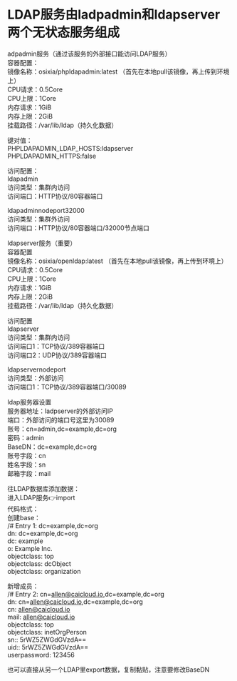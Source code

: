 # LDAP服务由ladpadmin和ldapserver两个无状态服务组成  

adpadmin服务（通过该服务的外部接口能访问LDAP服务）  
容器配置：  
镜像名称：osixia/phpldapadmin:latest （首先在本地pull该镜像，再上传到环境上）  
CPU请求：0.5Core  
CPU上限：1Core  
内存请求：1GiB  
内存上限：2GiB  
挂载路径：/var/lib/ldap（持久化数据）  
  
键对值：  
PHPLDAPADMIN_LDAP_HOSTS:ldapserver  
PHPLDAPADMIN_HTTPS:false  
  
访问配置：  
ldapadmin  
访问类型：集群内访问  
访问端口：HTTP协议/80容器端口  
  
ldapadminnodeport32000  
访问类型：集群外访问  
访问端口：HTTP协议/80容器端口/32000节点端口  
  
ldapserver服务（重要）  
容器配置  
镜像名称：osixia/openldap:latest  （首先在本地pull该镜像，再上传到环境上）  
CPU请求：0.5Core  
CPU上限：1Core  
内存请求：1GiB  
内存上限：2GiB  
挂载路径：/var/lib/ldap（持久化数据）  
  
访问配置  
ldapserver  
访问类型：集群内访问  
访问端口1：TCP协议/389容器端口  
访问端口2：UDP协议/389容器端口  
   
ldapservernodeport  
访问类型：外部访问  
访问端口1：TCP协议/389容器端口/30089  
  
ldap服务器设置  
服务器地址：ladpserver的外部访问IP  
端口：外部访问的端口号这里为30089  
账号：cn=admin,dc=example,dc=org  
密码：admin  
BaseDN：dc=example,dc=org  
账号字段：cn  
姓名字段：sn  
邮箱字段：mail  
  
往LDAP数据库添加数据：  
进入LDAP服务👉import  
代码格式：  
创建base：  
/# Entry 1: dc=example,dc=org  
dn: dc=example,dc=org  
dc: example  
o: Example Inc.  
objectclass: top  
objectclass: dcObject  
objectclass: organization  
  
新增成员：  
/# Entry 2: cn=allen@caicloud.io,dc=example,dc=org  
dn: cn=allen@caicloud.io,dc=example,dc=org  
cn: allen@caicloud.io  
mail: allen@caicloud.io  
objectclass: top  
objectclass: inetOrgPerson  
sn:: 5rWZ5ZWGdGVzdA==  
uid:: 5rWZ5ZWGdGVzdA==  
userpassword: 123456  
  
也可以直接从另一个LDAP里export数据，复制黏贴，注意要修改BaseDN  

